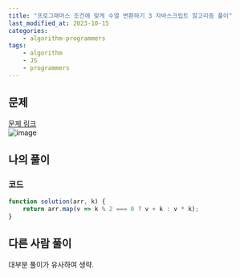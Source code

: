 ```yaml
---
title: "프로그래머스 조건에 맞게 수열 변환하기 3 자바스크립트 알고리즘 풀이"
last_modified_at: 2023-10-15
categories:
    - algorithm-programmers
tags:
    - algorithm
    - JS
    - programmers
---
```


## 문제
[문제 링크](https://school.programmers.co.kr/learn/courses/30/lessons/181835)  
![image](https://github.com/makepin2r/TIL/assets/39889583/047d1c0f-717e-480d-a0a0-cb0ad1aee684)

## 나의 풀이
### 코드
```javascript
function solution(arr, k) {
    return arr.map(v => k % 2 === 0 ? v + k : v * k);
}
```

## 다른 사람 풀이
대부분 풀이가 유사하여 생략.